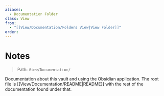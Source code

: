 ```yaml
---
aliases:
  - Documentation Folder
class: View
from:
  - "[[View/Documentation/Folders View|View Folder]]"
order:
---
```

# Notes

> Path: `View/Documentation/`

Documentation about this vault and using the Obsidian application. The root file is [[View/Documentation/README|README]] with the rest of the documentation found under that.
